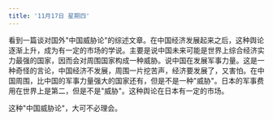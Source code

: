 ```yaml
---
title: '11月17日 星期四'
---
```


看到一篇谈对国外"中国威胁论"的综述文章。在中国经济发展起来之后，这种舆论逐渐上升，成为有一定的市场的学说。主要是说中国未来可能是世界上综合经济实力最强的国家，因而会对周围国家构成一种威胁。说中国在发展军事力量。这是一种奇怪的言论，中国经济不发展，周围一片挖苦声，经济要发展了，又害怕。在中国周围，比中国的军事力量强大的国家还有，但是不是一种"威胁"。日本的军事费用在世界上是第二，但是不是"威胁"。这种舆论在日本有一定的市场。

这种"中国威胁论"，大可不必理会。

